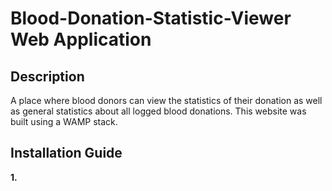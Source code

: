 <h1> Blood-Donation-Statistic-Viewer Web Application </h1>

<h2> Description </h2> 
A place where blood donors can view the statistics of their donation as well as general statistics about all logged blood donations. This website was built using a WAMP stack.

<h2> Installation Guide </h2>
<b> 1.</b>
